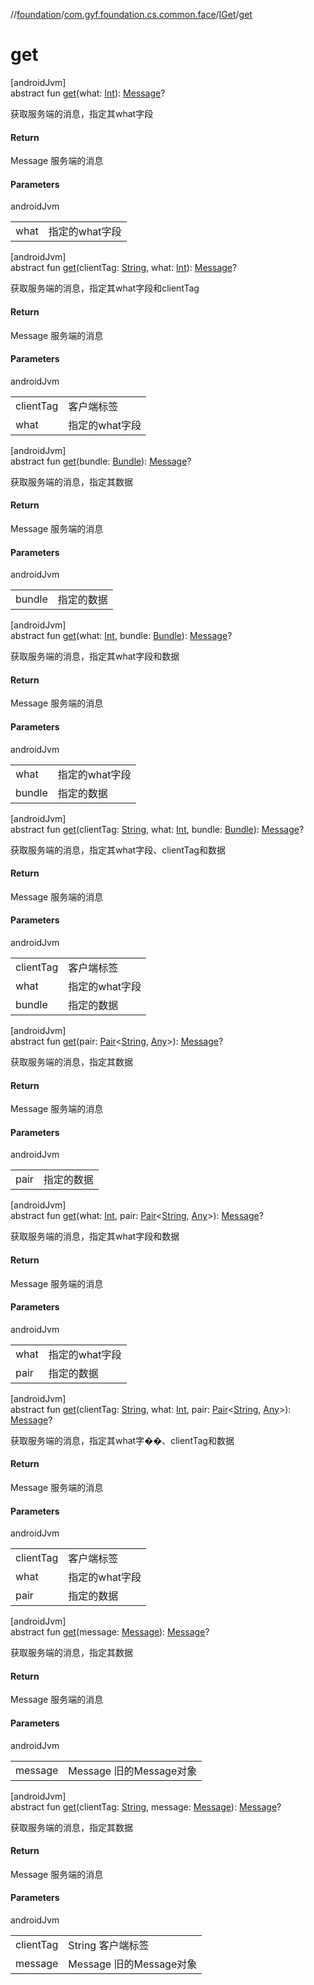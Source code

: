 //[foundation](../../../index.md)/[com.gyf.foundation.cs.common.face](../index.md)/[IGet](index.md)/[get](get.md)

# get

[androidJvm]\
abstract fun [get](get.md)(what: [Int](https://kotlinlang.org/api/core/kotlin-stdlib/kotlin/-int/index.html)): [Message](https://developer.android.com/reference/kotlin/android/os/Message.html)?

获取服务端的消息，指定其what字段

#### Return

Message 服务端的消息

#### Parameters

androidJvm

| | |
|---|---|
| what | 指定的what字段 |

[androidJvm]\
abstract fun [get](get.md)(clientTag: [String](https://kotlinlang.org/api/core/kotlin-stdlib/kotlin/-string/index.html), what: [Int](https://kotlinlang.org/api/core/kotlin-stdlib/kotlin/-int/index.html)): [Message](https://developer.android.com/reference/kotlin/android/os/Message.html)?

获取服务端的消息，指定其what字段和clientTag

#### Return

Message 服务端的消息

#### Parameters

androidJvm

| | |
|---|---|
| clientTag | 客户端标签 |
| what | 指定的what字段 |

[androidJvm]\
abstract fun [get](get.md)(bundle: [Bundle](https://developer.android.com/reference/kotlin/android/os/Bundle.html)): [Message](https://developer.android.com/reference/kotlin/android/os/Message.html)?

获取服务端的消息，指定其数据

#### Return

Message 服务端的消息

#### Parameters

androidJvm

| | |
|---|---|
| bundle | 指定的数据 |

[androidJvm]\
abstract fun [get](get.md)(what: [Int](https://kotlinlang.org/api/core/kotlin-stdlib/kotlin/-int/index.html), bundle: [Bundle](https://developer.android.com/reference/kotlin/android/os/Bundle.html)): [Message](https://developer.android.com/reference/kotlin/android/os/Message.html)?

获取服务端的消息，指定其what字段和数据

#### Return

Message 服务端的消息

#### Parameters

androidJvm

| | |
|---|---|
| what | 指定的what字段 |
| bundle | 指定的数据 |

[androidJvm]\
abstract fun [get](get.md)(clientTag: [String](https://kotlinlang.org/api/core/kotlin-stdlib/kotlin/-string/index.html), what: [Int](https://kotlinlang.org/api/core/kotlin-stdlib/kotlin/-int/index.html), bundle: [Bundle](https://developer.android.com/reference/kotlin/android/os/Bundle.html)): [Message](https://developer.android.com/reference/kotlin/android/os/Message.html)?

获取服务端的消息，指定其what字段、clientTag和数据

#### Return

Message 服务端的消息

#### Parameters

androidJvm

| | |
|---|---|
| clientTag | 客户端标签 |
| what | 指定的what字段 |
| bundle | 指定的数据 |

[androidJvm]\
abstract fun [get](get.md)(pair: [Pair](https://kotlinlang.org/api/core/kotlin-stdlib/kotlin/-pair/index.html)&lt;[String](https://kotlinlang.org/api/core/kotlin-stdlib/kotlin/-string/index.html), [Any](https://kotlinlang.org/api/core/kotlin-stdlib/kotlin/-any/index.html)&gt;): [Message](https://developer.android.com/reference/kotlin/android/os/Message.html)?

获取服务端的消息，指定其数据

#### Return

Message 服务端的消息

#### Parameters

androidJvm

| | |
|---|---|
| pair | 指定的数据 |

[androidJvm]\
abstract fun [get](get.md)(what: [Int](https://kotlinlang.org/api/core/kotlin-stdlib/kotlin/-int/index.html), pair: [Pair](https://kotlinlang.org/api/core/kotlin-stdlib/kotlin/-pair/index.html)&lt;[String](https://kotlinlang.org/api/core/kotlin-stdlib/kotlin/-string/index.html), [Any](https://kotlinlang.org/api/core/kotlin-stdlib/kotlin/-any/index.html)&gt;): [Message](https://developer.android.com/reference/kotlin/android/os/Message.html)?

获取服务端的消息，指定其what字段和数据

#### Return

Message 服务端的消息

#### Parameters

androidJvm

| | |
|---|---|
| what | 指定的what字段 |
| pair | 指定的数据 |

[androidJvm]\
abstract fun [get](get.md)(clientTag: [String](https://kotlinlang.org/api/core/kotlin-stdlib/kotlin/-string/index.html), what: [Int](https://kotlinlang.org/api/core/kotlin-stdlib/kotlin/-int/index.html), pair: [Pair](https://kotlinlang.org/api/core/kotlin-stdlib/kotlin/-pair/index.html)&lt;[String](https://kotlinlang.org/api/core/kotlin-stdlib/kotlin/-string/index.html), [Any](https://kotlinlang.org/api/core/kotlin-stdlib/kotlin/-any/index.html)&gt;): [Message](https://developer.android.com/reference/kotlin/android/os/Message.html)?

获取服务端的消息，指定其what字��、clientTag和数据

#### Return

Message 服务端的消息

#### Parameters

androidJvm

| | |
|---|---|
| clientTag | 客户端标签 |
| what | 指定的what字段 |
| pair | 指定的数据 |

[androidJvm]\
abstract fun [get](get.md)(message: [Message](https://developer.android.com/reference/kotlin/android/os/Message.html)): [Message](https://developer.android.com/reference/kotlin/android/os/Message.html)?

获取服务端的消息，指定其数据

#### Return

Message 服务端的消息

#### Parameters

androidJvm

| | |
|---|---|
| message | Message 旧的Message对象 |

[androidJvm]\
abstract fun [get](get.md)(clientTag: [String](https://kotlinlang.org/api/core/kotlin-stdlib/kotlin/-string/index.html), message: [Message](https://developer.android.com/reference/kotlin/android/os/Message.html)): [Message](https://developer.android.com/reference/kotlin/android/os/Message.html)?

获取服务端的消息，指定其数据

#### Return

Message 服务端的消息

#### Parameters

androidJvm

| | |
|---|---|
| clientTag | String 客户端标签 |
| message | Message 旧的Message对象 |